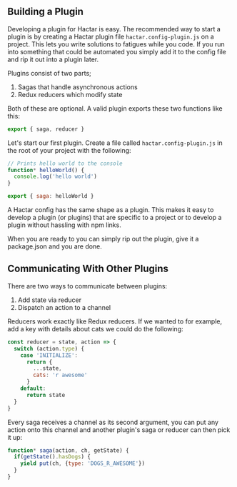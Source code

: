 ## Building a Plugin

Developing a plugin for Hactar is easy. The recommended way to start a plugin is by creating a Hactar plugin file `hactar.config-plugin.js` on a project. This lets you write solutions to fatigues while you code. If you run into something that could be automated you simply add it to the config file and rip it out into a plugin later.

Plugins consist of two parts;

1. Sagas that handle asynchronous actions
2. Redux reducers which modify state

Both of these are optional. A valid plugin exports these two functions like this:

```js
export { saga, reducer }
```

Let's start our first plugin. Create a file called `hactar.config-plugin.js` in the root of your project with the following:

```js
// Prints hello world to the console
function* helloWorld() {
  console.log('hello world')
}

export { saga: helloWorld }
```

A Hactar config has the same shape as a plugin. This makes it easy to develop a plugin (or plugins) that are specific to a project or to develop a plugin without hassling with npm links.

When you are ready to you can simply rip out the plugin, give it a package.json and you are done.

## Communicating With Other Plugins

There are two ways to communicate between plugins:

1. Add state via reducer
2. Dispatch an action to a channel

Reducers work exactly like Redux reducers. If we wanted to for example, add a key with details about cats we could do the following:

```js
const reducer = state, action => {
  switch (action.type) {
    case 'INITIALIZE':
      return {
        ...state,
        cats: 'r awesome'
      }
    default:
      return state
  }
}
```

Every saga receives a channel as its second argument, you can put any action onto this channel and another plugin's saga or reducer can then pick it up:

```js
function* saga(action, ch, getState) {
  if(getState().hasDogs) {
    yield put(ch, {type: 'DOGS_R_AWESOME'})
  }
}
```

